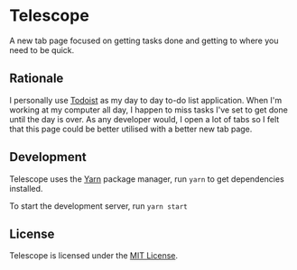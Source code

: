 # Telescope

A new tab page focused on getting tasks done and getting to where you need to be quick.

## Rationale

I personally use [Todoist](https://todoist.com/) as my day to day to-do list application. When I'm working at my computer all day, I happen to miss tasks I've set to get done until the day is over. As any developer would, I open a lot of tabs so I felt that this page could be better utilised with a better new tab page.

## Development

Telescope uses the [Yarn](https://yarnpkg.com/) package manager, run `yarn` to get dependencies installed.

To start the development server, run `yarn start`

## License

Telescope is licensed under the [MIT License](LICENSE.txt).
